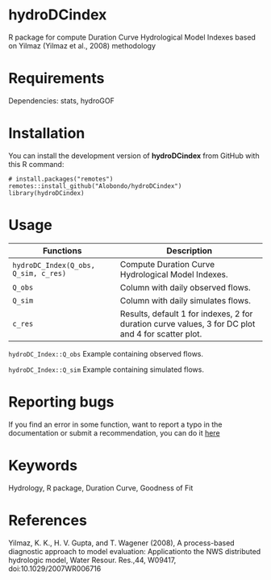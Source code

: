# hydroDCindex
R package for compute Duration Curve Hydrological Model Indexes based on Yilmaz (Yilmaz et al., 2008) methodology

# Requirements
Dependencies: stats, hydroGOF

# Installation
You can install the development version of **hydroDCindex** from GitHub with this R command:
```
# install.packages("remotes")
remotes::install_github("Alobondo/hydroDCindex")
library(hydroDCindex)
```

# Usage
Functions | Description |
--- | --- |
```hydroDC_Index(Q_obs, Q_sim, c_res)``` | Compute Duration Curve Hydrological Model Indexes. |
```Q_obs``` | Column with daily observed flows. |
```Q_sim``` | Column with daily simulates flows. |
```c_res``` | Results, default 1 for indexes, 2 for duration curve values, 3 for DC plot and 4 for scatter plot. |

```hydroDC_Index::Q_obs``` Example containing observed flows.

```hydroDC_Index::Q_sim``` Example containing simulated flows.

# Reporting bugs
If you find an error in some function, want to report a typo in the documentation or submit a recommendation, you can do it [here](https://github.com/Alobondo/hydroDC_Index/issues)

# Keywords
Hydrology, R package, Duration Curve, Goodness of Fit

# References
Yilmaz, K. K., H. V. Gupta, and T. Wagener (2008), A process-based diagnostic approach to model evaluation: Applicationto the NWS distributed hydrologic model, Water Resour. Res.,44, W09417, doi:10.1029/2007WR006716
